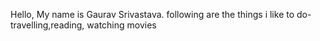 Hello, 
My name is Gaurav Srivastava.
following are the things i like to do-
travelling,reading, watching movies
